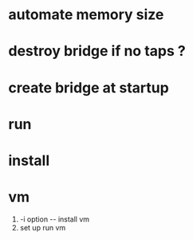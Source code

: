 # automate memory size
# destroy bridge if no taps ?
# create bridge at startup

# run

# install

# vm
1. -i option -- install vm
2. set up run vm

